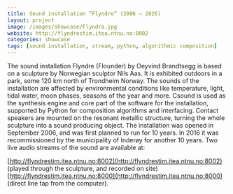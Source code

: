 ```yaml
---
title: Sound installation “Flyndre” (2006 – 2026)
layout: project
image: /images/showcase/Flyndra.jpg
website: http://flyndrestim.itea.ntnu.no:8002
categories: showcase
tags: [sound installation, stream, python, algorithmic composition]
---
```


The sound installation Flyndre (Flounder) by Oeyvind Brandtsegg is based on a sculpture by Norwegian sculptor Nils Aas. It is exhibited outdoors in a park, some 120 km north of Trondheim Norway. The sounds of the installation are affected by environmental conditions like temperature, light, tidal water, moon phases, seasons of the year and more. Csound is used as the synthesis engine and core part of the software for the installation, supported by Python for composition algorithms and interfacing. Contact speakers are mounted on the resonant metallic structure, turning the whole sculpture into a sound producing object. The installation was opened in September 2006, and was first planned to run for 10 years. In 2016 it was recommissioned by the municipality of Inderøy for another 10 years. Two live audio streams of the sound are available at: 

[http://flyndrestim.itea.ntnu.no:8002](http://flyndrestim.itea.ntnu.no:8002) (played through the sculpture, and recorded on site) 
[http://flyndrestim.itea.ntnu.no:8000](http://flyndrestim.itea.ntnu.no:8000) (direct line tap from the computer).